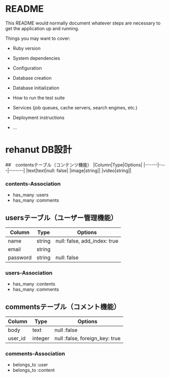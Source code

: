 # README

This README would normally document whatever steps are necessary to get the
application up and running.

Things you may want to cover:

* Ruby version

* System dependencies

* Configuration

* Database creation

* Database initialization

* How to run the test suite

* Services (job queues, cache servers, search engines, etc.)

* Deployment instructions

* ...

# rehanut DB設計

##　contentsテーブル（コンテンツ機能）
|Column|Type|Options|
|------|----|-------|
|text|text|null: false|
|image|string||
|video|string||
### contents-Association
- has_many :users
- has_many :comments

## usersテーブル（ユーザー管理機能）
|Column|Type|Options|
|------|----|-------|
|name|string|null: false, add_index: true|
|email|string||
|password|string|null: false|
### users-Association
- has_many :contents
- has_many :comments

## commentsテーブル（コメント機能）
|Column|Type|Options|
|------|----|-------|
|body|text|null :false|
|user_id|integer|null :false, foreign_key: true|
### comments-Association
- belongs_to :user
- belongs_to :content